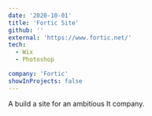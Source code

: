 ```yaml
---
date: '2020-10-01'
title: 'Fortic Site'
github: ''
external: 'https://www.fortic.net/'
tech:
  - Wix
  - Photoshop

company: 'Fortic'
showInProjects: false
---
```


A build a site for an ambitious It company.
